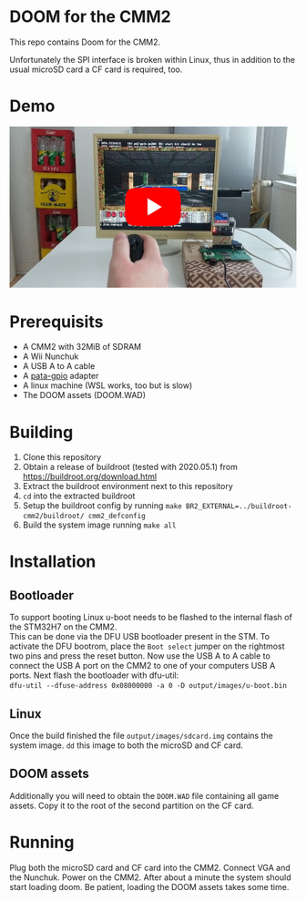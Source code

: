 DOOM for the CMM2
=================

This repo contains Doom for the CMM2.

Unfortunately the SPI interface is broken within Linux, thus in addition to the usual microSD card a CF card is
required, too.

# Demo
[![Video of DOOM on the CMM2](/assets/youtube.jpg)](https://www.youtube.com/watch?v=iAf6q5keE7U)

# Prerequisits  
* A CMM2 with 32MiB of SDRAM
* A Wii Nunchuk
* A USB A to A cable
* A [pata-gpio](https://github.com/Manawyrm/pata-gpio) adapter
* A linux machine (WSL works, too but is slow)
* The DOOM assets (DOOM.WAD)

# Building  
1. Clone this repository
2. Obtain a release of buildroot (tested with 2020.05.1) from https://buildroot.org/download.html
3. Extract the buildroot environment next to this repository
4. `cd` into the extracted buildroot
4. Setup the buildroot config by running `make BR2_EXTERNAL=../buildroot-cmm2/buildroot/ cmm2_defconfig`
5. Build the system image running `make all`

# Installation

## Bootloader
To support booting Linux u-boot needs to be flashed to the internal flash of the STM32H7 on the CMM2.  
This can be done via the DFU USB bootloader present in the STM. To activate the DFU bootrom, place the
`Boot select` jumper on the rightmost two pins and press the reset button. Now use the USB A to A cable
to connect the USB A port on the CMM2 to one of your computers USB A ports.
Next flash the bootloader with dfu-util:  
`dfu-util --dfuse-address 0x08000000 -a 0 -D output/images/u-boot.bin`

## Linux
Once the build finished the file `output/images/sdcard.img` contains the system image. `dd` this image
to both the microSD and CF card.

## DOOM assets
Additionally you will need to obtain the `DOOM.WAD` file containing all game assets. Copy it to the root of the
second partition on the CF card.

# Running
Plug both the microSD card and CF card into the CMM2. Connect VGA and the Nunchuk. Power on the CMM2. After
about a minute the system should start loading doom. Be patient, loading the DOOM assets takes some time.
